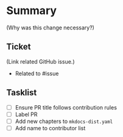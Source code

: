 # Summary

(Why was this change necessary?)

## Ticket

(Link related GitHub issue.)
- Related to #issue

## Tasklist

- [ ] Ensure PR title follows contribution rules
- [ ] Label PR
- [ ] Add new chapters to `mkdocs-dist.yaml`
- [ ] Add name to contributor list
